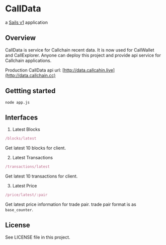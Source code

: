 # CallData

a [Sails v1](https://sailsjs.com) application

## Overview

CallData is service for Callchain recent data. It is now used for CallWallet and CallExplorer. Anyone can deploy this project and provide api service for Callchain applications.

Production CallData api url: [http://data.callcahin.live](http://data.callchain.cc)

## Gettting started

```
node app.js
```

## Interfaces

1. Latest Blocks

```js
/blocks/latest
```

Get latest 10 blocks for client.

2. Latest Transactions

```js
/transactions/latest
```

Get latest 10 transactions for client.

3. Latest Price

```js
/price/latest/:pair
```

Get latest price information for trade pair. trade pair format is as `base_counter`.

## License

See LICENSE file in this project.